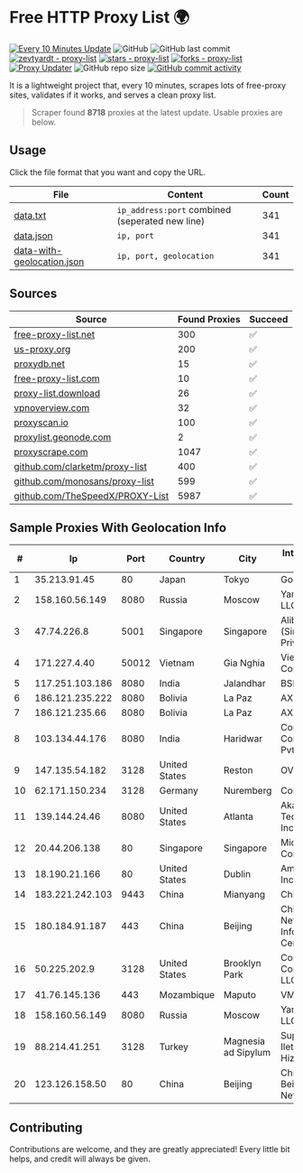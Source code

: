 
# Free HTTP Proxy List 🌍

[![Every 10 Minutes Update](https://github.com/mertguvencli/http-proxy-list/actions/workflows/main.yml/badge.svg?branch=main)](https://github.com/mertguvencli/http-proxy-list/actions/workflows/main.yml)
![GitHub](https://img.shields.io/github/license/mertguvencli/http-proxy-list)
![GitHub last commit](https://img.shields.io/github/last-commit/mertguvencli/http-proxy-list)
[![zevtyardt - proxy-list](https://img.shields.io/static/v1?label=zevtyardt&message=proxy-list&color=blue&logo=github)](https://github.com/zevtyardt/proxy-list "Go to GitHub repo")
[![stars - proxy-list](https://img.shields.io/github/stars/zevtyardt/proxy-list?style=social)](https://github.com/zevtyardt/proxy-list)
[![forks - proxy-list](https://img.shields.io/github/forks/zevtyardt/proxy-list?style=social)](https://github.com/zevtyardt/proxy-list)
[![Proxy Updater](https://github.com/zevtyardt/proxy-list/workflows/Proxy%20Updater/badge.svg)](https://github.com/zevtyardt/proxy-list/actions?query=workflow:"Proxy+Updater")
![GitHub repo size](https://img.shields.io/github/repo-size/zevtyardt/proxy-list)
[![GitHub commit activity](https://img.shields.io/github/commit-activity/m/zevtyardt/proxy-list?logo=commits)](https://github.com/zevtyardt/proxy-list/commits/main)

It is a lightweight project that, every 10 minutes, scrapes lots of free-proxy sites, validates if it works, and serves a clean proxy list.

> Scraper found **8718** proxies at the latest update. Usable proxies are below.

## Usage

Click the file format that you want and copy the URL.

|File|Content|Count|
|----|-------|-----|
|[data.txt](https://raw.githubusercontent.com/mertguvencli/http-proxy-list/main/proxy-list/data.txt)|`ip_address:port` combined (seperated new line)|341|
|[data.json](https://raw.githubusercontent.com/mertguvencli/http-proxy-list/main/proxy-list/data.json)|`ip, port`|341|
|[data-with-geolocation.json](https://raw.githubusercontent.com/mertguvencli/http-proxy-list/main/proxy-list/data-with-geolocation.json)|`ip, port, geolocation`|341|

## Sources

|Source|Found Proxies|Succeed|
|------|-------------|-------|
|[free-proxy-list.net](https://free-proxy-list.net)|300|✅|
|[us-proxy.org](https://www.us-proxy.org)|200|✅|
|[proxydb.net](http://proxydb.net)|15|✅|
|[free-proxy-list.com](https://free-proxy-list.com/?page=&port=&type%5B%5D=http&type%5B%5D=https&up_time=0&search=Search)|10|✅|
|[proxy-list.download](https://www.proxy-list.download/HTTP)|26|✅|
|[vpnoverview.com](https://vpnoverview.com/privacy/anonymous-browsing/free-proxy-servers)|32|✅|
|[proxyscan.io](https://www.proxyscan.io)|100|✅|
|[proxylist.geonode.com](https://proxylist.geonode.com/api/proxy-list?limit=300&page=1&sort_by=lastChecked&sort_type=desc&protocols=http,https)|2|✅|
|[proxyscrape.com](https://api.proxyscrape.com/v2/?request=displayproxies&protocol=http&timeout=10000&country=all&ssl=all&anonymity=all)|1047|✅|
|[github.com/clarketm/proxy-list](https://raw.githubusercontent.com/clarketm/proxy-list/master/proxy-list-raw.txt)|400|✅|
|[github.com/monosans/proxy-list](https://raw.githubusercontent.com/monosans/proxy-list/main/proxies/http.txt)|599|✅|
|[github.com/TheSpeedX/PROXY-List](https://raw.githubusercontent.com/TheSpeedX/PROXY-List/master/http.txt)|5987|✅|


## Sample Proxies With Geolocation Info

|#|Ip|Port|Country|City|Internet Service Provider|
|-|--|----|-------|----|-------------------------|
|1|35.213.91.45|80|Japan|Tokyo|Google LLC|
|2|158.160.56.149|8080|Russia|Moscow|Yandex.Cloud LLC|
|3|47.74.226.8|5001|Singapore|Singapore|Alibaba Cloud (Singapore) Private Limited|
|4|171.227.4.40|50012|Vietnam|Gia Nghia|Viettel Corporation|
|5|117.251.103.186|8080|India|Jalandhar|BSNL Internet|
|6|186.121.235.222|8080|Bolivia|La Paz|AXS Bolivia S. A.|
|7|186.121.235.66|8080|Bolivia|La Paz|AXS Bolivia S. A.|
|8|103.134.44.176|8080|India|Haridwar|Countrylink Communiction Pvt Ltd|
|9|147.135.54.182|3128|United States|Reston|OVH SAS|
|10|62.171.150.234|3128|Germany|Nuremberg|Contabo GmbH|
|11|139.144.24.46|8080|United States|Atlanta|Akamai Technologies, Inc.|
|12|20.44.206.138|80|Singapore|Singapore|Microsoft Corporation|
|13|18.190.21.166|80|United States|Dublin|Amazon.com, Inc.|
|14|183.221.242.103|9443|China|Mianyang|China Mobile|
|15|180.184.91.187|443|China|Beijing|China Internet Network Information Center|
|16|50.225.202.9|3128|United States|Brooklyn Park|Comcast Cable Communications, LLC|
|17|41.76.145.136|443|Mozambique|Maputo|VM  S.A|
|18|158.160.56.149|8080|Russia|Moscow|Yandex.Cloud LLC|
|19|88.214.41.251|3128|Turkey|Magnesia ad Sipylum|Superonline Iletisim Hizmetleri A.S.|
|20|123.126.158.50|80|China|Beijing|China Unicom Beijing Province Network|



## Contributing

Contributions are welcome, and they are greatly appreciated! Every
little bit helps, and credit will always be given.

